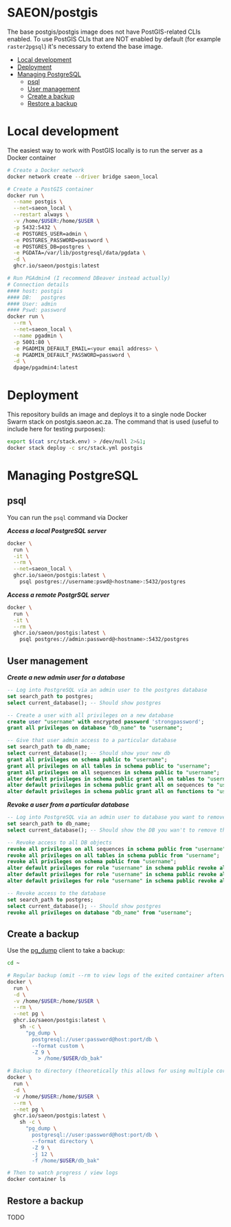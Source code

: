 # SAEON/postgis

The base postgis/postgis image does not have PostGIS-related CLIs enabled. To use PostGIS CLIs that are NOT enabled by default (for example `raster2pgsql`) it's necessary to extend the base image.

<!-- START doctoc generated TOC please keep comment here to allow auto update -->
<!-- DON'T EDIT THIS SECTION, INSTEAD RE-RUN doctoc TO UPDATE -->

- [Local development](#local-development)
- [Deployment](#deployment)
- [Managing PostgreSQL](#managing-postgresql)
  - [psql](#psql)
  - [User management](#user-management)
  - [Create a backup](#create-a-backup)
  - [Restore a backup](#restore-a-backup)

<!-- END doctoc generated TOC please keep comment here to allow auto update -->

# Local development

The easiest way to work with PostGIS locally is to run the server as a Docker container

```sh
# Create a Docker network
docker network create --driver bridge saeon_local

# Create a PostGIS container
docker run \
  --name postgis \
  --net=saeon_local \
  --restart always \
  -v /home/$USER:/home/$USER \
  -p 5432:5432 \
  -e POSTGRES_USER=admin \
  -e POSTGRES_PASSWORD=password \
  -e POSTGRES_DB=postgres \
  -e PGDATA=/var/lib/postgresql/data/pgdata \
  -d \
  ghcr.io/saeon/postgis:latest

# Run PGAdmin4 (I recommend DBeaver instead actually)
# Connection details
#### host: postgis
#### DB:   postgres
#### User: admin
#### Pswd: password
docker run \
  --rm \
  --net=saeon_local \
  --name pgadmin \
  -p 5001:80 \
  -e PGADMIN_DEFAULT_EMAIL=<your email address> \
  -e PGADMIN_DEFAULT_PASSWORD=password \
  -d \
  dpage/pgadmin4:latest
```

# Deployment

This repository builds an image and deploys it to a single node Docker Swarm stack on postgis.saeon.ac.za. The command that is used (useful to include here for testing purposes):

```sh
export $(cat src/stack.env) > /dev/null 2>&1;
docker stack deploy -c src/stack.yml postgis
```

# Managing PostgreSQL

## psql

You can run the `psql` command via Docker

**_Access a local PostgreSQL server_**

```sh
docker \
  run \
  -it \
  --rm \
  --net=saeon_local \
  ghcr.io/saeon/postgis:latest \
    psql postgres://username:pswd@<hostname>:5432/postgres
```

**_Access a remote PostgrSQL server_**

```sh
docker \
  run \
  -it \
  --rm \
  ghcr.io/saeon/postgis:latest \
    psql postgres://admin:password@<hostname>:5432/postgres
```

## User management

**_Create a new admin user for a database_**

```sql
-- Log into PostgreSQL via an admin user to the postgres database
set search_path to postgres;
select current_database(); -- Should show postgres

-- Create a user with all privileges on a new database
create user "username" with encrypted password 'strongpassword';
grant all privileges on database "db_name" to "username";

-- Give that user admin access to a particular database
set search_path to db_name;
select current_database(); -- Should show your new db
grant all privileges on schema public to "username";
grant all privileges on all tables in schema public to "username";
grant all privileges on all sequences in schema public to "username";
alter default privileges in schema public grant all on tables to "username";
alter default privileges in schema public grant all on sequences to "username";
alter default privileges in schema public grant all on functions to "username";
```

**_Revoke a user from a particular database_**

```sql
-- Log into PostgreSQL via an admin user to database you want to remove the user from
set search_path to db_name;
select current_database(); -- Should show the DB you wan't to remove the user from

-- Revoke access to all DB objects
revoke all privileges on all sequences in schema public from "username";
revoke all privileges on all tables in schema public from "username";
revoke all privileges on schema public from "username";
alter default privileges for role "username" in schema public revoke all on tables from "username";
alter default privileges for role "username" in schema public revoke all on sequences from "username";
alter default privileges for role "username" in schema public revoke all on functions from "username";

-- Revoke access to the database
set search_path to postgres;
select current_database(); -- Should show postgres
revoke all privileges on database "db_name" from "username";
```

## Create a backup
Use the [pg_dump](https://www.postgresql.org/docs/current/app-pgdump.html) client to take a backup:

```sh
cd ~

# Regular backup (omit --rm to view logs of the exited container afterwards)
docker \
  run \
  -d \
  -v /home/$USER:/home/$USER \
  --rm \
  --net pg \
  ghcr.io/saeon/postgis:latest \
    sh -c \
      "pg_dump \
        postgresql://user:password@host:port/db \
        --format custom \
        -Z 9 \
          > /home/$USER/db_bak"

# Backup to directory (theoretically this allows for using multiple cores, but I'm not sure how that works with Docker)
docker \
  run \
  -d \
  -v /home/$USER:/home/$USER \
  --rm \
  --net pg \
  ghcr.io/saeon/postgis:latest \
    sh -c \
      "pg_dump \
        postgresql://user:password@host:port/db \
        --format directory \
        -Z 9 \
        -j 12 \
        -f /home/$USER/db_bak"

# Then to watch progress / view logs
docker container ls
```

## Restore a backup
TODO